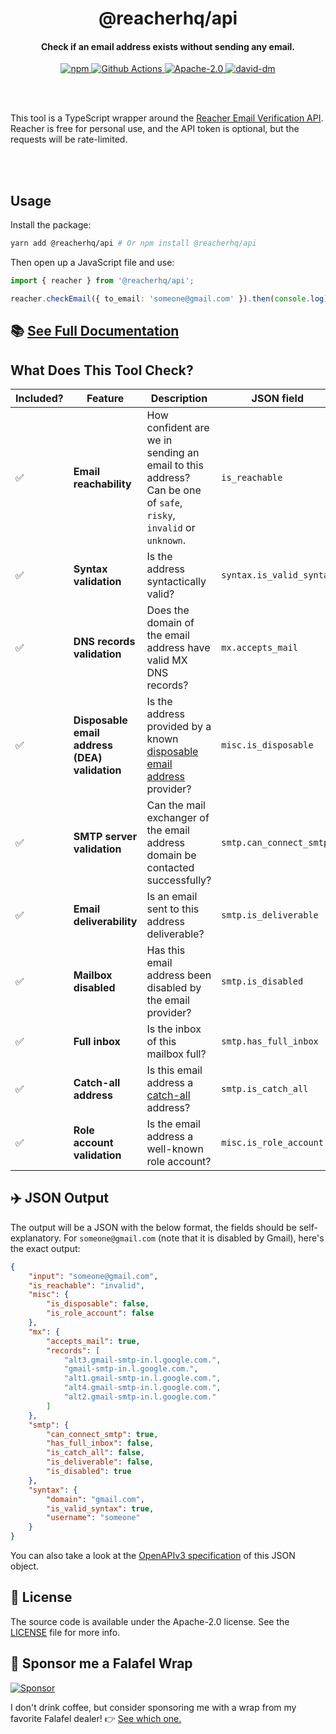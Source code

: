 <br /><br />

<h1 align="center">@reacherhq/api</h1>
<h4 align="center">Check if an email address exists without sending any email.</h4>

<p align="center">
  <a href="https://www.npmjs.com/package/@reacherhq/api">
    <img alt="npm" src="https://img.shields.io/npm/v/@reacherhq/api.svg" />
  </a>
  <a href="https://github.com/reacherhq/reacher-js/actions">
    <img alt="Github Actions" src="https://github.com/reacherhq/reacher-js/workflows/pr/badge.svg" />
  </a>
  <a href="https://opensource.org/licenses/Apache-2.0">
    <img alt="Apache-2.0" src="https://img.shields.io/badge/License-Apache%202.0-blue.svg" />
  </a>
  <a href="https://david-dm.org/reacherhq/reacher-js">
    <img alt="david-dm" src="https://img.shields.io/david/reacherhq/reacher-js.svg" />
  </a>
</p>

<br /><br />

This tool is a TypeScript wrapper around the [Reacher Email Verification API](https://reacher.email). Reacher is free for personal use, and the API token is optional, but the requests will be rate-limited.

<br /><br />

## Usage

Install the package:

```bash
yarn add @reacherhq/api # Or npm install @reacherhq/api
```

Then open up a JavaScript file and use:

```typescript
import { reacher } from '@reacherhq/api';

reacher.checkEmail({ to_email: 'someone@gmail.com' }).then(console.log); // Output will be the JSON described below.
```

## 📚 [See Full Documentation](./docs)

## What Does This Tool Check?

| Included? | Feature                                       | Description                                                                                                                     | JSON field               |
| --------- | --------------------------------------------- | ------------------------------------------------------------------------------------------------------------------------------- | ------------------------ |
| ✅        | **Email reachability**                        | How confident are we in sending an email to this address? Can be one of `safe`, `risky`, `invalid` or `unknown`.                | `is_reachable`           |
| ✅        | **Syntax validation**                         | Is the address syntactically valid?                                                                                             | `syntax.is_valid_syntax` |
| ✅        | **DNS records validation**                    | Does the domain of the email address have valid MX DNS records?                                                                 | `mx.accepts_mail`        |
| ✅        | **Disposable email address (DEA) validation** | Is the address provided by a known [disposable email address](https://en.wikipedia.org/wiki/Disposable_email_address) provider? | `misc.is_disposable`     |
| ✅        | **SMTP server validation**                    | Can the mail exchanger of the email address domain be contacted successfully?                                                   | `smtp.can_connect_smtp`  |
| ✅        | **Email deliverability**                      | Is an email sent to this address deliverable?                                                                                   | `smtp.is_deliverable`    |
| ✅        | **Mailbox disabled**                          | Has this email address been disabled by the email provider?                                                                     | `smtp.is_disabled`       |
| ✅        | **Full inbox**                                | Is the inbox of this mailbox full?                                                                                              | `smtp.has_full_inbox`    |
| ✅        | **Catch-all address**                         | Is this email address a [catch-all](https://debounce.io/blog/help/what-is-a-catch-all-or-accept-all/) address?                  | `smtp.is_catch_all`      |
| ✅        | **Role account validation**                   | Is the email address a well-known role account?                                                                                 | `misc.is_role_account`   |

## ✈️ JSON Output

The output will be a JSON with the below format, the fields should be self-explanatory. For `someone@gmail.com` (note that it is disabled by Gmail), here's the exact output:

```json
{
	"input": "someone@gmail.com",
	"is_reachable": "invalid",
	"misc": {
		"is_disposable": false,
		"is_role_account": false
	},
	"mx": {
		"accepts_mail": true,
		"records": [
			"alt3.gmail-smtp-in.l.google.com.",
			"gmail-smtp-in.l.google.com.",
			"alt1.gmail-smtp-in.l.google.com.",
			"alt4.gmail-smtp-in.l.google.com.",
			"alt2.gmail-smtp-in.l.google.com."
		]
	},
	"smtp": {
		"can_connect_smtp": true,
		"has_full_inbox": false,
		"is_catch_all": false,
		"is_deliverable": false,
		"is_disabled": true
	},
	"syntax": {
		"domain": "gmail.com",
		"is_valid_syntax": true,
		"username": "someone"
	}
}
```

You can also take a look at the [OpenAPIv3 specification](https://reacher.email/docs#operation/post-check-email) of this JSON object.

## 📜 License

The source code is available under the Apache-2.0 license. See the [LICENSE](./LICENSE) file for more info.

## 🌯 Sponsor me a Falafel Wrap

[![Sponsor](https://img.shields.io/badge/Github%20Sponsors-%E2%9D%A4%EF%B8%8F-white)](https://github.com/sponsors/amaurymartiny/)

I don't drink coffee, but consider sponsoring me with a wrap from my favorite Falafel dealer! 👉 [See which one.](https://github.com/sponsors/amaurymartiny/)
